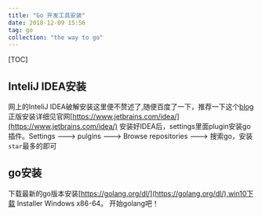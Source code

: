 ```yaml
---
title: "Go 开发工具安装"
date: 2018-12-09 15:56
tag: go
collection: "the way to go"
---
```


[TOC]

## InteliJ IDEA安装
网上的InteliJ IDEA破解安装这里便不赘述了,随便百度了一下，推荐一下这个[blog](https://blog.csdn.net/fly910905/article/details/79875347)
正版安装详细见官网[https://www.jetbrains.com/idea/](https://www.jetbrains.com/idea/)
安装好IDEA后，settings里面plugin安装go插件。Settings ---> pulgins ---> Browse repositories ---> 搜索go，安装`star`最多的即可

## go安装

下载最新的go版本安装[https://golang.org/dl/](https://golang.org/dl/),win10下载 Installer	Windows	x86-64。
开始golang吧！